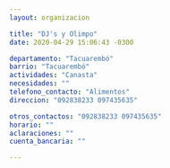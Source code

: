 ```yaml
---
layout: organizacion

title: "DJ's y Olimpo"
date: 2020-04-29 15:06:43 -0300

departamento: "Tacuarembó"
barrio: "Tacuarembó"
actividades: "Canasta"
necesidades: ""
telefono_contacto: "Alimentos"
direccion: "092838233 097435635"

otros_contactos: "092838233 097435635"
horario: ""
aclaraciones: ""
cuenta_bancaria: ""

---
```

